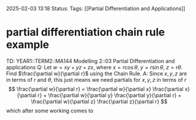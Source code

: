 2025-02-03 13:18
Status: 
Tags: [[Partial Differentiation and Applications]]
# partial differentiation chain rule example

TD: YEAR1::TERM2::MA144 Modelling 2::03 Partial Differentiation and applications
Q: Let $w = xy + yz + zx$, where $x = r\cos\theta$, $y = r\sin\theta$, $z = r\theta$.  
Find $\frac{\partial w}{\partial r}$ using the Chain Rule.
A: Since $x,y,z$ are in terms of $r$ and $\theta$, this just means we need partials for $x,y,z$ in terms of $r$ $$
\frac{\partial w}{\partial r} = \frac{\partial w}{\partial x} \frac{\partial x}{\partial r} + \frac{\partial w}{\partial y} \frac{\partial y}{\partial r} + \frac{\partial w}{\partial z} \frac{\partial z}{\partial r}
$$
which after some working comes to 